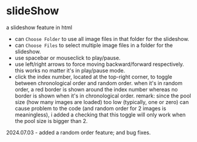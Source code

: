 # slideShow
a slideshow feature in html

- can `Choose Folder` to use all image files in that folder for the slideshow.
- can `Choose Files` to select multiple image files in a folder for the slideshow.
- use spacebar or mouseclick to play/pause.
- use left/right arrows to force moving backward/forward respectively. this works no matter it's in play/pause mode.
- click the index number, located at the top-right corner, to toggle between chronological order and random order. when it's in random order, a red border is shown around the index number whereas no border is shown when it's in chronological order. remark: since the pool size (how many images are loaded) too low (typically, one or zero) can cause problem to the code (and random order for 2 images is meaningless), i added a checking that this toggle will only work when the pool size is bigger than 2.

2024.07.03 - added a random order feature; and bug fixes.
